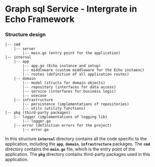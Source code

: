 # Graph sql Service - Intergrate in Echo Framework

### Structure design

```
|-- cmd
    |-- server
        |-- main.go (entry point for the application)
|-- internal
    |-- app
        |-- app.go (Echo instance and setup)
        |-- middleware (custom middleware for the Echo instaenc)
        |-- routes (definition of all application routes)
    |-- domain
        |-- model (structs for domain objects)
        |-- repository (interfaces for data access)
        |-- service (interfaces for business logic)
        |-- usecase
    |-- infrastructure
        |-- persistence (implementations of repositories)
        |-- utils (utility functions)
|-- pkg (third-party packages)
    |-- logger (implementations of logging lib)
        |-- logger.go
    |-- error (definition errors for the project)
        |-- error.go
```

In this structure **`internal`** directory contains all the code specific to the
application, including the **`app`**, **`domain`**, **`infrastructure`**
packages. The **`cmd`** directory contains the **`main.go`** file, which is the
entry point of the application. The **`pkg`** directory contains third-party
packages used in this application.